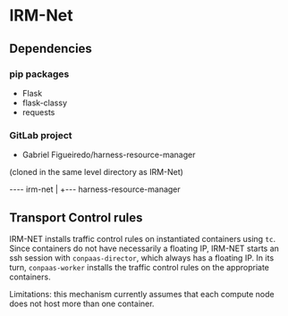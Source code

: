 # IRM-Net 

## Dependencies

### pip packages

- Flask
- flask-classy
- requests

### GitLab project

- Gabriel Figueiredo/harness-resource-manager

(cloned in the same level directory as IRM-Net)

---- irm-net
|
+--- harness-resource-manager

## Transport Control rules

IRM-NET installs traffic control rules on instantiated containers using ``tc``.
Since containers do not have necessarily a floating IP, IRM-NET starts an ssh session with ``conpaas-director``,
which always has a floating IP.
In its turn, ``conpaas-worker`` installs the traffic control rules on the appropriate containers.

Limitations: this mechanism currently assumes that each compute node does not host more than one container.
